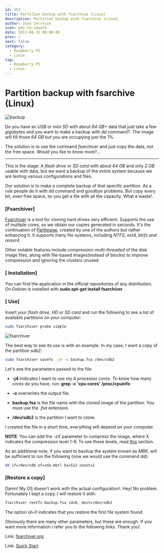 ```yaml
---
id: 253
title: Partition backup with fsarchive (Linux)
description: Partition backup with fsarchive (Linux)
author: Jose Cerrejon
icon: pen-to-square
date: 2013-08-31 08:00:00
prev: /
next: false
category:
  - Raspberry PI
  - Linux
tag:
  - Raspberry PI
  - Linux
---
```


# Partition backup with fsarchive (Linux)

![backup](/images/backup_en.png)

Do you have an *USB* or *mini SD* with about *64 GB+* data that just take a few *gigabytes* and you want to make a backup with *dd* command?. The image will fill those *64 GB* but you are occupying just the 1%.

The solution is to use the command *fsarchiver* and just copy the data, not the free space. Would you like to know more?...

- - -
This is the stage: A *flash drive* or *SD card* with about *64 GB* and only *2 GB* usable with data, but we want a backup of the entire system because we are testing various configurations and files.

Our solution is to make a complete backup of that specific partition. As a rule people do it with *dd* command and goodbye problems. But copy every bit, even free space, so you get a file with all the capacity. What a waste!.

###  [Fsarchiver]

[Fsarchiver](http://en.wikipedia.org/wiki/FSArchiver) is a tool for cloning hard drives very efficient. Supports the use of multiple cores, so we obtain our copies generated in seconds. It's the continuation of [PartImage](http://en.wikipedia.org/wiki/PartImage), created by one of the authors but rather enhancing it. It supports many file systems, including *NTFS, ext4, btrfs and reiser4*.

Other notable features include compression *multi-threaded* of the disk image files, along with file-based images(instead of blocks) to improve compression and ignoring the *clusters* unused.

###  [ Installation]

You can find the application in the official repositories of any distribution. On *Debian* is installed with **sudo apt-get install fsarchiver**

###  [ Use]

Insert your *flash drive, HD or SD card* and run the following to see a list of available partitions on your computer:
```bash
sudo fsarchiver probe simple
```

![fsarchiver](/images/2013/08/fsarchiver_01.jpg)

The best way to see its use is with an example. In my case, I want a copy of the partition *sdb2*:

```bash
sudo fsarchiver savefs -j4 -o backup.fsa /dev/sdb2
```

Let's see the parameters passed to the file:

* **-j4** indicates I want to use my 4 processor *cores*. To know how many *cores* do you have, run: **grep -c 'cpu cores' /proc/cpuinfo**

* **-o**  overwrites the output file.

* **backup.fsa** is the file name with the cloned image of the partition. You must use the *.fsa* extension.

* **/dev/sdb2** is the partition I want to clone.

I created the file in a short time, everything will depend on your computer.

**NOTE**: You can add the *-zX* parameter to compress the image, where X indicates the compression level 1-9. To see these levels, read [this](http://www.fsarchiver.org/Compression) section.

As an additional note, if you want to backup the system known as *MBR*, will be sufficient to run the following (now we would use the command *dd*):

```bash
dd if=/dev/sdb of=sda-mbrl bs=512 count=1
```

###  [Restore a copy]
Damn! My OS doesn't work with the actual configuration!. Hey! No problem. Fortunately I kept a copy. I will restore it with:

```bash
fsarchiver restfs backup.fsa id=0, dest=/dev/sdb2
```

The option *id=0* indicates that you restore the first file system found.

Obviously there are many other parameters, but these are enough. If you want more information I refer you to the following links. Thank you!.

Link: [fsarchiver.org](http://www.fsarchiver.org/Main_Page)

Link: [Quick Start](http://www.fsarchiver.org/QuickStart)